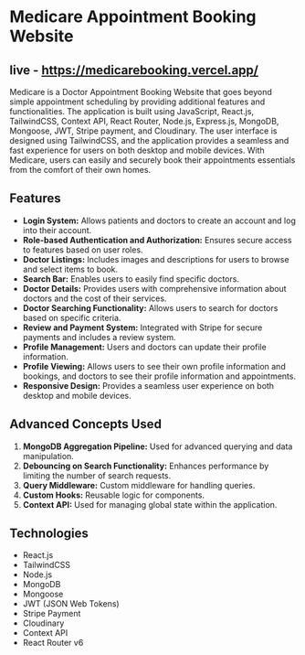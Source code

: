 # Medicare Appointment Booking Website
## live - https://medicarebooking.vercel.app/
Medicare is a Doctor Appointment Booking Website that goes beyond simple appointment scheduling by providing additional features and functionalities. The application is built using JavaScript, React.js, TailwindCSS, Context API, React Router, Node.js, Express.js, MongoDB, Mongoose, JWT, Stripe payment, and Cloudinary. The user interface is designed using TailwindCSS, and the application provides a seamless and fast experience for users on both desktop and mobile devices. With Medicare, users can easily and securely book their appointments essentials from the comfort of their own homes.

## Features

- **Login System:** Allows patients and doctors to create an account and log into their account.
- **Role-based Authentication and Authorization:** Ensures secure access to features based on user roles.
- **Doctor Listings:** Includes images and descriptions for users to browse and select items to book.
- **Search Bar:** Enables users to easily find specific doctors.
- **Doctor Details:** Provides users with comprehensive information about doctors and the cost of their services.
- **Doctor Searching Functionality:** Allows users to search for doctors based on specific criteria.
- **Review and Payment System:** Integrated with Stripe for secure payments and includes a review system.
- **Profile Management:** Users and doctors can update their profile information.
- **Profile Viewing:** Allows users to see their own profile information and bookings, and doctors to see their profile information and appointments.
- **Responsive Design:** Provides a seamless user experience on both desktop and mobile devices.

## Advanced Concepts Used

1. **MongoDB Aggregation Pipeline:** Used for advanced querying and data manipulation.
2. **Debouncing on Search Functionality:** Enhances performance by limiting the number of search requests.
3. **Query Middleware:** Custom middleware for handling queries.
4. **Custom Hooks:** Reusable logic for components.
5. **Context API:** Used for managing global state within the application.

## Technologies

- React.js
- TailwindCSS
- Node.js
- MongoDB
- Mongoose
- JWT (JSON Web Tokens)
- Stripe Payment
- Cloudinary
- Context API
- React Router v6



